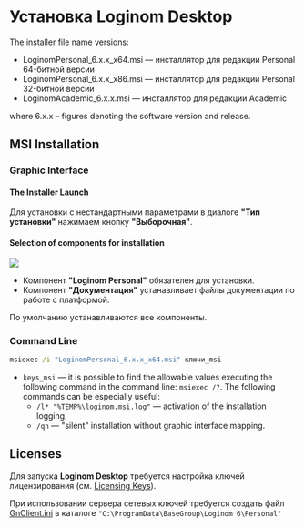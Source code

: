 # Установка Loginom Desktop

The installer file name versions:

* LoginomPersonal_6.x.x_x64.msi — инсталлятор для редакции Personal 64-битной версии
* LoginomPersonal_6.x.x_x86.msi — инсталлятор для редакции Personal 32-битной версии
* LoginomAcademic_6.x.x.msi — инсталлятор для редакции Academic

where 6.x.x – figures denoting the software version and release.

## MSI Installation

### Graphic Interface

#### The Installer Launch

Для установки с нестандартными параметрами в диалоге **"Тип установки"** нажимаем кнопку **"Выборочная"**.

#### Selection of components for installation

![](../images/personal_msi_features_default.png)

* Компонент **"Loginom Personal"** обязателен для установки.
* Компонент **"Документация"** устанавливает файлы документации по работе с платформой.

По умолчанию устанавливаются все компоненты.

### Command Line

```cmd
msiexec /i "LoginomPersonal_6.x.x_x64.msi" ключи_msi
```

* `keys_msi` — it is possible to find the allowable values executing the following command in the command line: `msiexec /?`. The following commands can be especially useful:
   * `/l* "%TEMP%\loginom.msi.log"` — activation of the installation logging.
   * `/qn` — "silent" installation without graphic interface mapping.

## Licenses

Для запуска **Loginom Desktop** требуется настройка ключей лицензирования (см. [Licensing Keys](../licenses/README.md)).

При использовании сервера сетевых ключей требуется создать файл [GnClient.ini](https://dev.guardant.ru/pages/viewpage.action?pageId=1277980) в каталоге `"C:\ProgramData\BaseGroup\Loginom 6\Personal"`
